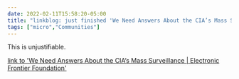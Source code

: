 ```yaml
---
date: 2022-02-11T15:58:20-05:00
title: "linkblog: just finished 'We Need Answers About the CIA’s Mass Surveillance | Electronic Frontier Foundation'"
tags: ["micro","Communities"]
---
```

This is unjustifiable.
 
[link to 'We Need Answers About the CIA’s Mass Surveillance | Electronic Frontier Foundation'](https://www.eff.org/deeplinks/2022/02/we-need-answers-about-cias-mass-surveillance)
